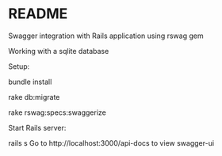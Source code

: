 # README

Swagger integration with Rails application using rswag gem

Working with a sqlite database

Setup:

bundle install

rake db:migrate

rake rswag:specs:swaggerize

Start Rails server:

rails s
Go to http://localhost:3000/api-docs to view swagger-ui
